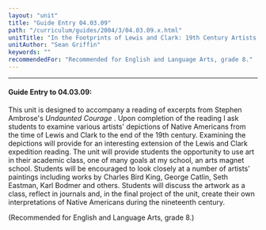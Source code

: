 ```yaml
---
layout: "unit"
title: "Guide Entry 04.03.09"
path: "/curriculum/guides/2004/3/04.03.09.x.html"
unitTitle: "In the Footprints of Lewis and Clark: 19th Century Artists' Depictions of Native Americans"
unitAuthor: "Sean Griffin"
keywords: ""
recommendedFor: "Recommended for English and Language Arts, grade 8."
---
```

<body>
<hr/>
 <h4>
  Guide Entry to 04.03.09:
 </h4>
 <p>
  This unit is designed to accompany a reading of excerpts from Stephen Ambrose's
  <i>
   Undaunted Courage
  </i>
  . Upon completion of the reading I ask students to examine various artists' depictions of Native Americans from the time of Lewis and Clark to the end of the 19th century. Examining the depictions will provide for an interesting extension of the Lewis and Clark expedition reading. The unit will provide students the opportunity to use art in their academic class, one of many goals at my school, an arts magnet school. Students will be encouraged to look closely at a number of artists' paintings including works by Charles Bird King, George Catlin, Seth Eastman, Karl Bodmer and others. Students will discuss the artwork as a class, reflect in journals and, in the final project of the unit, create their own interpretations of Native Americans during the nineteenth century.
 </p>
<p>
  (Recommended for English and Language Arts, grade 8.)
 </p>

</body>